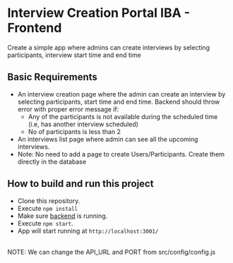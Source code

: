 # Interview Creation Portal IBA - Frontend

Create a simple app where admins can create interviews by selecting participants, interview start time and end time


## Basic Requirements

- An interview creation page where the admin can create an interview by selecting participants, start time and end time. Backend should throw error with proper error message if:
  - Any of the participants is not available during the scheduled time (i.e, has another interview scheduled)
  - No of participants is less than 2
- An interviews list page where admin can see all the upcoming interviews.
- Note: No need to add a page to create Users/Participants. Create them directly in the database

## How to build and run this project

- Clone this repository.
- Execute `npm install`
- Make sure [backend](https://github.com/Ashish0077/InterviewCreationPortal_IBA) is running.
- Execute `npm start`.
- App will start running at `http://localhost:3001/`

<br>
NOTE: We can change the API_URL and PORT from src/config/config.js
